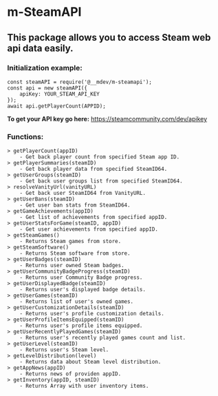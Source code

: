 # m-SteamAPI
## This package allows you to access Steam web api data easily.

### Initialization example:
```
const steamAPI = require('@__mdev/m-steamapi');
const api = new steamAPI({
    apiKey: YOUR_STEAM_API_KEY
});
await api.getPlayerCount(APPID);
```

**To get your API key go here:** https://steamcommunity.com/dev/apikey

### Functions:
    > getPlayerCount(appID)
        - Get back player count from specified Steam app ID.
    > getPlayerSummaries(steamID)
        - Get back player data from specified SteamID64.
    > getUserGroups(steamID)
        - Get back user groups list from specified SteamID64.
    > resolveVanityUrl(vanityURL)
        - Get back user SteamID64 from VanityURL.
    > getUserBans(steamID)
        - Get user ban stats from SteamID64.
    > getGameAchievements(appID)
        - Get list of achievements from specified appID.
    > getUserStatsForGame(steamID, appID)
        - Get user achievements from specified appID.
    > getSteamGames()
        - Returns Steam games from store.
    > getSteamSoftware()
        - Returns Steam software from store.
    > getUserBadges(steamID)
        - Returns user owned Steam badges.
    > getUserCommunityBadgeProgress(steamID)
        - Returns user Community Badge progress.
    > getUserDisplayedBadge(steamID)
        - Returns user's displayed badge details.
    > getUserGames(steamID)
        - Returns list of user's owned games.
    > getUserCustomizationDetails(steamID)
        - Returns user's profile customization details.
    > getUserProfileItemsEquipped(steamID)
        - Returns user's profile items equipped.
    > getUserRecentlyPlayedGames(steamID)
        - Returns user's recently played games count and list.
    > getUserLevel(steamID)
        - Returns user's Steam level.
    > getLevelDistribution(level)
        - Returns data about Steam level distribution.
    > getAppNews(appID)
        - Returns news of providen appID.
    > getInventory(appID, steamID)
        - Returns Array with user inventory items.